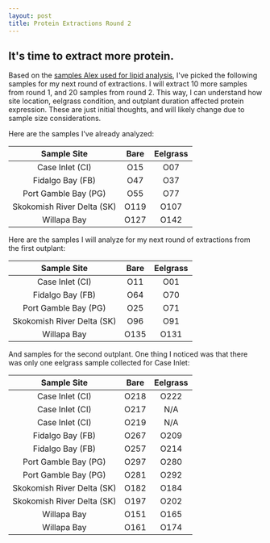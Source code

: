 ```yaml
---
layout: post
title: Protein Extractions Round 2
---
```


## It's time to extract more protein.

Based on the [samples Alex used for lipid analysis](https://github.com/RobertsLab/project-oyster-oa/blob/master/data/Biomarker_proteomeCrossRef.xlsx), I've picked the following samples for my next round of extractions. I will extract 10 more samples from round 1, and 20 samples from round 2. This way, I can understand how site location, eelgrass condition, and outplant duration affected protein expression. These are just initial thoughts, and will likely change due to sample size considerations.

Here are the samples I've already analyzed:

|       **Sample Site**      | **Bare** | **Eelgrass** |
|:--------------------------:|:--------:|:------------:|
|       Case Inlet (CI)      |    O15   |      O07     |
|      Fidalgo Bay (FB)      |    O47   |      O37     |
|    Port Gamble Bay (PG)    |    O55   |      O77     |
| Skokomish River Delta (SK) |   O119   |     O107     |
|         Willapa Bay        |   O127   |     O142     |

Here are the samples I will analyze for my next round of extractions from the first outplant:

|       **Sample Site**      | **Bare** | **Eelgrass** |
|:--------------------------:|:--------:|:------------:|
|       Case Inlet (CI)      |    O11   |      O01     |
|      Fidalgo Bay (FB)      |    O64   |      O70     |
|    Port Gamble Bay (PG)    |    O25   |      O71     |
| Skokomish River Delta (SK) |    O96   |      O91     |
|         Willapa Bay        |   O135   |     O131     |

And samples for the second outplant. One thing I noticed was that there was only one eelgrass sample collected for Case Inlet:

|       **Sample Site**      | **Bare** | **Eelgrass** |
|:--------------------------:|:--------:|:------------:|
|       Case Inlet (CI)      |   O218   |     O222     |
|       Case Inlet (CI)      |   O217   |     N/A      |
|       Case Inlet (CI)      |   O219   |     N/A      |
|      Fidalgo Bay (FB)      |   O267   |     O209     |
|      Fidalgo Bay (FB)      |   O257   |     O214     |
|    Port Gamble Bay (PG)    |   O297   |     O280     |
|    Port Gamble Bay (PG)    |   O281   |     O292     |
| Skokomish River Delta (SK) |   O182   |     O184     |
| Skokomish River Delta (SK) |   O197   |     O202     |
|         Willapa Bay        |   O151   |     O165     |
|         Willapa Bay        |   O161   |     O174     |
